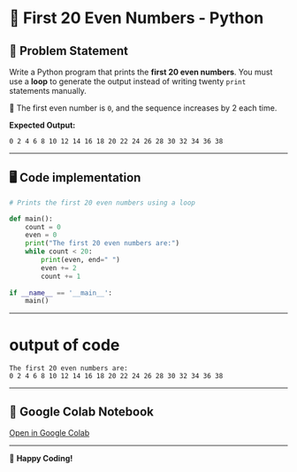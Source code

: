 # 📘 First 20 Even Numbers - Python

## 📝 Problem Statement
Write a Python program that prints the **first 20 even numbers**. You must use a **loop** to generate the output instead of writing twenty `print` statements manually.

🔹 The first even number is `0`, and the sequence increases by 2 each time.

**Expected Output:**
```
0 2 4 6 8 10 12 14 16 18 20 22 24 26 28 30 32 34 36 38
```

---

## 🖥️ Code implementation 
```python
# Prints the first 20 even numbers using a loop

def main():
    count = 0
    even = 0
    print("The first 20 even numbers are:")
    while count < 20:
        print(even, end=" ")
        even += 2
        count += 1
 
if __name__ == '__main__':
    main()
```
---
# output of code

```
The first 20 even numbers are:
0 2 4 6 8 10 12 14 16 18 20 22 24 26 28 30 32 34 36 38
```
---

## 🔗 Google Colab Notebook
[Open in Google Colab](https://colab.research.google.com/drive/1XA3om7ORl9EgEmL8-TufJgWSFuzTSvJg?usp=sharing)

---

🎉 **Happy Coding!**

